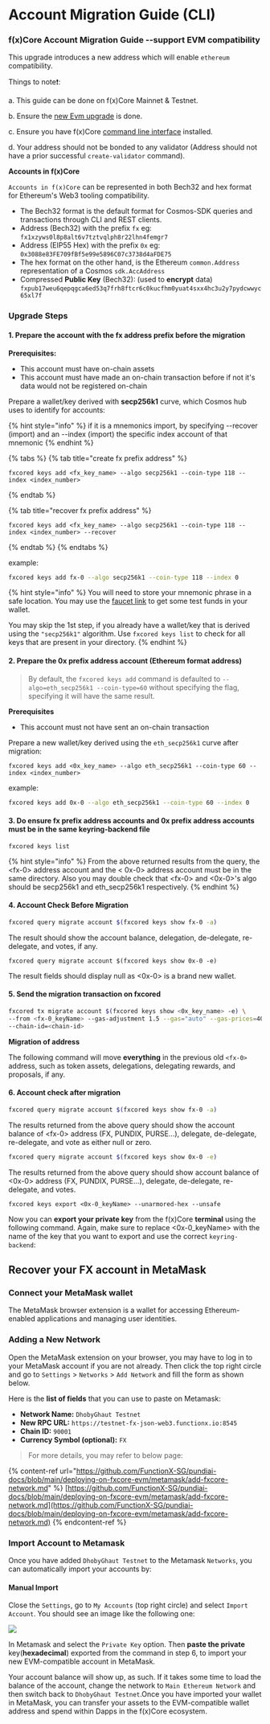 # Account Migration Guide (CLI)

### f(x)Core Account Migration Guide --support EVM compatibility

This upgrade introduces a new address which will enable `ethereum` compatibility.

Things to note❗:

a. This guide can be done on f(x)Core Mainnet & Testnet.

b. Ensure the [new Evm upgrade](https://github.com/FunctionX-SG/pundiai-docs/blob/main/upgrade-instructions/manual/README.md) is done.

c. Ensure you have f(x)Core [command line interface](https://github.com/FunctionX-SG/pundiai-docs/blob/main/fxcore/installation/README.md) installed.

d. Your address should not be bonded to any validator (Address should not have a prior successful `create-validator` command).

**Accounts in f(x)Core**

`Accounts in f(x)Core` can be represented in both Bech32 and hex format for Ethereum's Web3 tooling compatibility.

* The Bech32 format is the default format for Cosmos-SDK queries and transactions through CLI and REST clients.
* Address (Bech32) with the prefix `fx` eg: `fx1xzyws0l8p8alt6v7tztvqlph8r22lhn4femgr7`
* Address (EIP55 Hex) with the prefix `0x` eg: `0x3088e83FE709fBf5e99e5896C07c3738d4aFDE75`
* The hex format on the other hand, is the Ethereum `common.Address` representation of a Cosmos `sdk.AccAddress`
* Compressed **Public Key** (Bech32): (used to **encrypt** data) `fxpub17weu6qepqgca6ed53q7frh8ftcr6c0kucfhm0yuat4sxx4hc3u2y7pydcwwyc65xl7f`

### Upgrade Steps

#### **1. Prepare the account with the fx address prefix before the migration**

**Prerequisites:**

* This account must have on-chain assets
* This account must have made an on-chain transaction before if not it's data would not be registered on-chain

Prepare a wallet/key derived with **secp256k1** curve, which Cosmos hub uses to identify for accounts:

{% hint style="info" %}
if it is a mnemonics import, by specifying --recover (import) and an --index (import) the specific index account of that mnemonic
{% endhint %}

{% tabs %}
{% tab title="create fx prefix address" %}
```shell
fxcored keys add <fx_key_name> --algo secp256k1 --coin-type 118 --index <index_number>
```
{% endtab %}

{% tab title="recover fx prefix address" %}
```shell
fxcored keys add <fx_key_name> --algo secp256k1 --coin-type 118 --index <index_number> --recover
```
{% endtab %}
{% endtabs %}

example:

```bash
fxcored keys add fx-0 --algo secp256k1 --coin-type 118 --index 0
```

{% hint style="info" %}
You will need to store your mnemonic phrase in a safe location. You may use the [faucet link](https://testnet-faucet.functionx.io/) to get some test funds in your wallet.

You may skip the 1st step, if you already have a wallet/key that is derived using the `"secp256k1"` algorithm. Use `fxcored keys list` to check for all keys that are present in your directory.
{% endhint %}

#### **2. Prepare the 0x prefix address account (Ethereum format address)**

> By default, the `fxcored keys add` command is defaulted to `--algo=eth_secp256k1 --coin-type=60` without specifying the flag, specifying it will have the same result.

**Prerequisites**

* This account must not have sent an on-chain transaction

Prepare a new wallet/key derived using the `eth_secp256k1` curve after migration:

```shell
fxcored keys add <0x_key_name> --algo eth_secp256k1 --coin-type 60 --index <index_number>
```

example:

```bash
fxcored keys add 0x-0 --algo eth_secp256k1 --coin-type 60 --index 0
```

#### 3. **Do ensure fx prefix address accounts and 0x prefix address accounts must be in the same keyring-backend file**

```shell
fxcored keys list
```

{% hint style="info" %}
From the above returned results from the query, the \<fx-0> address account and the < 0x-0> address account must be in the same directory. Also you may double check that \<fx-0> and <0x-0>'s algo should be secp256k1 and eth\_secp256k1 respectively.
{% endhint %}

#### **4. Account Check Before Migration**

```bash
fxcored query migrate account $(fxcored keys show fx-0 -a)
```

The result should show the account balance, delegation, de-delegate, re-delegate, and votes, if any.

```shell
fxcored query migrate account $(fxcored keys show 0x-0 -e)
```

The result fields should display null as <0x-0> is a brand new wallet.

#### 5. Send the migration transaction on fxcored

```bash
fxcored tx migrate account $(fxcored keys show <0x_key_name> -e) \
--from <fx-0_keyName> --gas-adjustment 1.5 --gas="auto" --gas-prices=4000000000000FX \
--chain-id=<chain-id>
```

**Migration of address**

The following command will move **everything** in the previous old `<fx-0>` address, such as token assets, delegations, delegating rewards, and proposals, if any.

#### 6. Account check after migration

```bash
fxcored query migrate account $(fxcored keys show fx-0 -a)
```

The results returned from the above query should show the account balance of \<fx-0> address (FX, PUNDIX, PURSE...), delegate, de-delegate, re-delegate, and vote as either null or zero.

```bash
fxcored query migrate account $(fxcored keys show 0x-0 -e)
```

The results returned from the above query should show account balance of <0x-0> address (FX, PUNDIX, PURSE...), delegate, de-delegate, re-delegate, and votes.

```
fxcored keys export <0x-0_keyName> --unarmored-hex --unsafe
```

Now you can **export your private key** from the f(x)Core **terminal** using the following command. Again, make sure to replace <0x-0\_keyName> with the name of the key that you want to export and use the correct `keyring-backend`:

## Recover your FX account in **MetaMask**

### **Connect your MetaMask wallet**

The MetaMask browser extension is a wallet for accessing Ethereum-enabled applications and managing user identities.

### **Adding a New Network**

Open the MetaMask extension on your browser, you may have to log in to your MetaMask account if you are not already. Then click the top right circle and go to `Settings` > `Networks` > `Add Network` and fill the form as shown below.

Here is the **list of fields** that you can use to paste on Metamask:

* **Network Name:** `DhobyGhaut Testnet`
* **New RPC URL:** `https://testnet-fx-json-web3.functionx.io:8545`
* **Chain ID:** `90001`
* **Currency Symbol (optional):** `FX`

> For more details, you may refer to below page:

{% content-ref url="https://github.com/FunctionX-SG/pundiai-docs/blob/main/deploying-on-fxcore-evm/metamask/add-fxcore-network.md" %}
[https://github.com/FunctionX-SG/pundiai-docs/blob/main/deploying-on-fxcore-evm/metamask/add-fxcore-network.md](https://github.com/FunctionX-SG/pundiai-docs/blob/main/deploying-on-fxcore-evm/metamask/add-fxcore-network.md)
{% endcontent-ref %}

### **Import Account to Metamask**

Once you have added `DhobyGhaut Testnet` to the Metamask `Networks`, you can automatically import your accounts by:

#### **Manual Import**

Close the `Settings`, go to `My Accounts` (top right circle) and select `Import Account`. You should see an image like the following one:

![](<../../../.gitbook/assets/image (9) (1).png>)

In Metamask and select the `Private Key` option. Then **paste the private** key(**hexadecimal**) exported from the command in step 6, to import your new EVM-compatible account in MetaMask.

Your account balance will show up, as such. If it takes some time to load the balance of the account, change the network to `Main Ethereum Network` and then switch back to `DhobyGhaut Testnet`.Once you have imported your wallet in MetaMask, you can transfer your assets to the EVM-compatible wallet address and spend within Dapps in the f(x)Core ecosystem.
